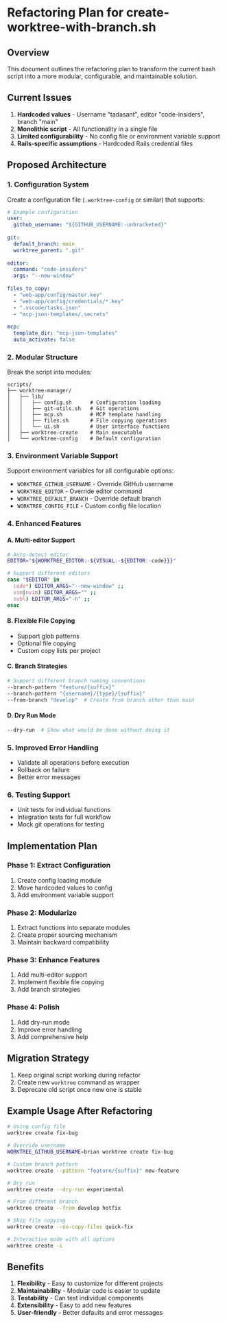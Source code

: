 # Refactoring Plan for create-worktree-with-branch.sh

## Overview
This document outlines the refactoring plan to transform the current bash script into a more modular, configurable, and maintainable solution.

## Current Issues
1. **Hardcoded values** - Username "tadasant", editor "code-insiders", branch "main"
2. **Monolithic script** - All functionality in a single file
3. **Limited configurability** - No config file or environment variable support
4. **Rails-specific assumptions** - Hardcoded Rails credential files

## Proposed Architecture

### 1. Configuration System
Create a configuration file (`.worktree-config` or similar) that supports:
```yaml
# Example configuration
user:
  github_username: "${GITHUB_USERNAME:-unbracketed}"
  
git:
  default_branch: main
  worktree_parent: ".git"
  
editor:
  command: "code-insiders"
  args: "--new-window"
  
files_to_copy:
  - "web-app/config/master.key"
  - "web-app/config/credentials/*.key"
  - ".vscode/tasks.json"
  - "mcp-json-templates/.secrets"
  
mcp:
  template_dir: "mcp-json-templates"
  auto_activate: false
```

### 2. Modular Structure
Break the script into modules:

```
scripts/
├── worktree-manager/
│   ├── lib/
│   │   ├── config.sh      # Configuration loading
│   │   ├── git-utils.sh   # Git operations
│   │   ├── mcp.sh         # MCP template handling
│   │   ├── files.sh       # File copying operations
│   │   └── ui.sh          # User interface functions
│   ├── worktree-create    # Main executable
│   └── worktree-config    # Default configuration
```

### 3. Environment Variable Support
Support environment variables for all configurable options:
- `WORKTREE_GITHUB_USERNAME` - Override GitHub username
- `WORKTREE_EDITOR` - Override editor command
- `WORKTREE_DEFAULT_BRANCH` - Override default branch
- `WORKTREE_CONFIG_FILE` - Custom config file location

### 4. Enhanced Features

#### A. Multi-editor Support
```bash
# Auto-detect editor
EDITOR="${WORKTREE_EDITOR:-${VISUAL:-${EDITOR:-code}}}"

# Support different editors
case "$EDITOR" in
  code*) EDITOR_ARGS="--new-window" ;;
  vim|nvim) EDITOR_ARGS="" ;;
  subl) EDITOR_ARGS="-n" ;;
esac
```

#### B. Flexible File Copying
- Support glob patterns
- Optional file copying
- Custom copy lists per project

#### C. Branch Strategies
```bash
# Support different branch naming conventions
--branch-pattern "feature/{suffix}"
--branch-pattern "{username}/{type}/{suffix}"
--from-branch "develop"  # Create from branch other than main
```

#### D. Dry Run Mode
```bash
--dry-run  # Show what would be done without doing it
```

### 5. Improved Error Handling
- Validate all operations before execution
- Rollback on failure
- Better error messages

### 6. Testing Support
- Unit tests for individual functions
- Integration tests for full workflow
- Mock git operations for testing

## Implementation Plan

### Phase 1: Extract Configuration
1. Create config loading module
2. Move hardcoded values to config
3. Add environment variable support

### Phase 2: Modularize
1. Extract functions into separate modules
2. Create proper sourcing mechanism
3. Maintain backward compatibility

### Phase 3: Enhance Features
1. Add multi-editor support
2. Implement flexible file copying
3. Add branch strategies

### Phase 4: Polish
1. Add dry-run mode
2. Improve error handling
3. Add comprehensive help

## Migration Strategy
1. Keep original script working during refactor
2. Create new `worktree` command as wrapper
3. Deprecate old script once new one is stable

## Example Usage After Refactoring

```bash
# Using config file
worktree create fix-bug

# Override username
WORKTREE_GITHUB_USERNAME=brian worktree create fix-bug

# Custom branch pattern
worktree create --pattern "feature/{suffix}" new-feature

# Dry run
worktree create --dry-run experimental

# From different branch
worktree create --from develop hotfix

# Skip file copying
worktree create --no-copy-files quick-fix

# Interactive mode with all options
worktree create -i
```

## Benefits
1. **Flexibility** - Easy to customize for different projects
2. **Maintainability** - Modular code is easier to update
3. **Testability** - Can test individual components
4. **Extensibility** - Easy to add new features
5. **User-friendly** - Better defaults and error messages